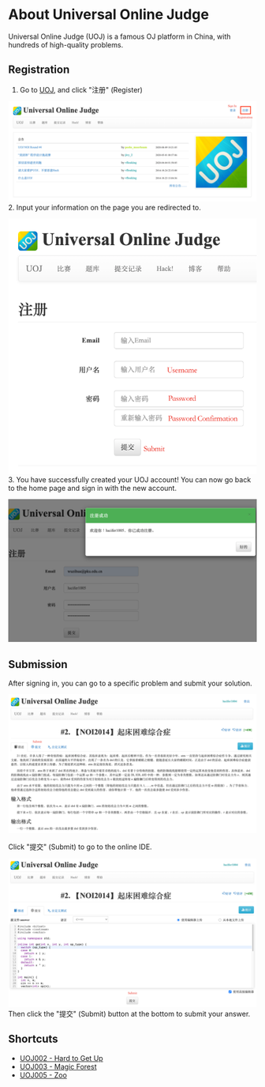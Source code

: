 # About Universal Online Judge

Universal Online Judge (UOJ) is a famous OJ platform in China, with hundreds of high-quality problems. 

## Registration

1. Go to [UOJ](http://uoj.ac/), and click "注册" (Register)

![Step 1](./Register_1.png)
2. Input your information on the page you are redirected to.

![Step 2](./Register_2.png)
3. You have successfully created your UOJ account! You can now go back to the home page and sign in with the new account.

![Success](./Register_3.png)

## Submission

After signing in, you can go to a specific problem and submit your solution.

![Step 1](./Submit_1.png)

Click "提交" (Submit) to go to the online IDE.

![Step 2](./Submit_2.png)
Then click the "提交" (Submit) button at the bottom to submit your answer.

## Shortcuts

- [UOJ002 - Hard to Get Up](./002/)
- [UOJ003 - Magic Forest](./003/)
- [UOJ005 - Zoo](./005/)

<Utterances />
